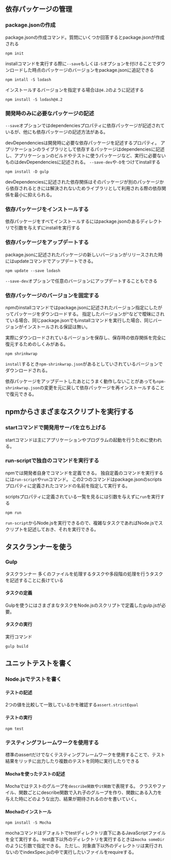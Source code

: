 ## 依存パッケージの管理

### package.jsonの作成

package.jsonの作成コマンド。質問にいくつか回答するとpackage.jsonが作成される

```
npm init
```

installコマンドを実行する際に`--save`もしくは`-S`オプションを付けることでダウンロードした時点のパッケージのバージョンをpackage.jsonに追記できる

```
npm intall -S lodash
```

インストールするバージョンを指定する場合は`@4.2`のように記述する

```
npm install -S lodash@4.2
```

### 開発時のみに必要なパッケージの記述
`--save`オプションではdependenciesプロパティに依存パッケージが記述されているが、他にも依存パッケージの記述方法がある。

devDependenciesは開発時に必要な依存パッケージを記述するプロパティ。
アプリケーションのライブラリとして依存するパッケージはdependenciesに記述し、アプリケーションのビルドやテストに使うパッケージなど、実行に必要ないものはdevDependenciesに記述される。
`--save-dev`や`-D`をつけてinstallする

```
npm install -D gulp
```

devDependenciesに記述された依存関係はそのパッケージが別のパッケージから依存されるときには解決されないためライブラリとして利用される際の依存関係を最小に抑えられる。

### 依存パッケージをインストールする
依存パッケージをすべてインストールするにはpackage.jsonのあるディレクトリで引数を与えずにinstallを実行する

### 依存パッケージをアップデートする
package.jsonに記述されたパッケージの新しいバージョンがリリースされた時にはupdateコマンドでアップデートできる。

```
npm update --save lodash
```

`--save-dev`オプションで任意のバージョンにアップデートすることもできる

### 依存パッケージのバージョンを固定する
npmのinstallコマンドではpackage.jsonに記述されたバージョン指定にしたがってパッケージをダウンロードする。
指定したバージョンが^などで曖昧にされている場合、同じpackage.jsonでもinstallコマンドを実行した場合、同じバージョンがインストールされる保証は無い。

実際にダウンロードされているバージョンを保存し、保存時の依存関係を完全に復元するためのしくみがある。

```
npm shrinkwrap
```

`install`するとき`npm-shrinkwrap.json`があるとしていされているバージョンでダウンロードされる。

依存パッケージをアップデートしたあとにうまく動作しないことがあっても`npm-shrinkwrap.json`の変更を元に戻して依存パッケージを再インストールすることで復元できる。

## npmからさまざまなスクリプトを実行する

### startコマンドで開発用サーバを立ち上げる
startコマンドは主にアプリケーションやプログラムの起動を行うために使われる。

### run-scriptで独自のコマンドを実行する
npmでは開発者自身でコマンドを定義できる。
独自定義のコマンドを実行するには`run-script`や`run`コマンド。
この2つのコマンドはpackage.jsonのscriptsプロパティに定義されたコマンドの名前を指定して実行する。

scriptsプロパティに定義されている一覧を見るには引数を与えずに`run`を実行する

```
npm run
```

`run-script`からNode.jsを実行できるので、複雑なタスクであればNode.jsでスクリプトを記述しておき、それを実行できる。

## タスクランナーを使う

### Gulp
タスクランナー
多くのファイルを処理するタスクや多段階の処理を行うタスクを記述することに長けている

#### タスクの定義
Gulpを使うにはさまざまなタスクをNode.jsのスクリプトで定義したgulp.jsが必要。

#### タスクの実行
実行コマンド
```
gulp build
```

## ユニットテストを書く
### Node.jsでテストを書く

#### テストの記述
2つの値を比較して一致しているかを確認する`assert.strictEqual`

#### テストの実行
`npm test`

### テスティングフレームワークを使用する
標準のassertだけでなくテスティングフレームワークを使用することで、テスト結果をリッチに出力したり複数のテストを同時に実行したりできる

#### Mochaを使ったテストの記述
Mochaではテストのグループを`describe関数`や`it関数`で表現する。
クラスやファイル、関数ごとにdescribe関数で入れ子のグループを作り、関数にある入力を与えた時にどのような出力、結果が期待されるのかを書いていく。

#### Mochaのインストール

```
npm install -S Mocha
```

mochaコマンドはデフォルトでtestディレクトリ直下にあるJavaScriptファイルを全て実行する。
test直下以外のディレクトリを実行するときは`mocha someDir`のように引数で指定できる。
ただし、対象直下以外のディレクトリは実行されないのでindexSpec.jsの中で実行したいファイルをrequireする。
